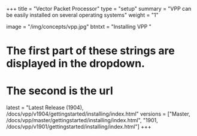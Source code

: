 +++
title = "Vector Packet Processor"
type = "setup"
summary = "VPP can be easily installed on several operating systems"
weight = "1"

image = "/img/concepts/vpp.jpg"
btntxt = "Installing VPP "

# The first part of these strings are displayed in the dropdown.
# The second is the url
latest = "Latest Release (1904), /docs/vpp/v1904/gettingstarted/installing/index.html"
versions = ["Master, /docs/vpp/master/gettingstarted/installing/index.html",
	 "1901, /docs/vpp/v1901/gettingstarted/installing/index.html"]
+++
